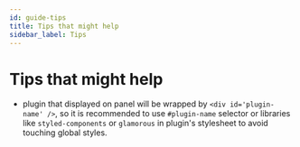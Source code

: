 ```yaml
---
id: guide-tips
title: Tips that might help
sidebar_label: Tips
---
```


# Tips that might help

- plugin that displayed on panel will be wrapped by `<div id='plugin-name' />`, so it is recommended to use `#plugin-name` selector or libraries like `styled-components` or `glamorous` in plugin's stylesheet to avoid touching global styles.

